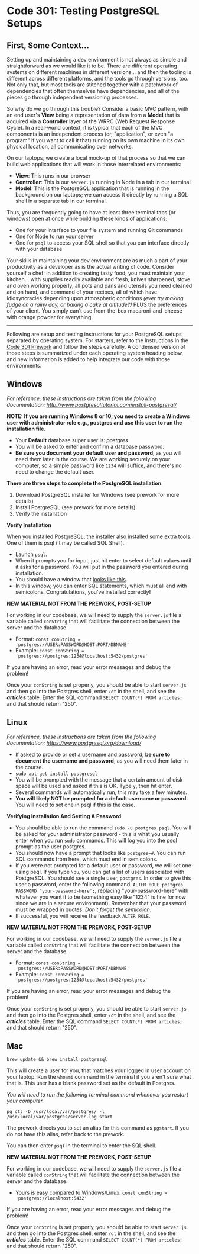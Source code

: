 # Code 301: Testing PostgreSQL Setups

## First, Some Context...

Setting up and maintaining a dev environment is not always as simple and straightforward as we would like it to be. There are different operating systems on different machines in different versions... and then the tooling is different across different platforms, and the tools go through versions, too. Not only that, but most tools are stitched together with a patchwork of dependencies that often themselves have dependencies, and all of the pieces go through independent versioning processes.

So why do we go through this trouble? Consider a basic MVC pattern, with an end user's **View** being a representation of data from a **Model** that is acquired via a **Controller** layer of the WRRC (Web Request Response Cycle). In a real-world context, it is typical that each of the MVC components is an independent process (or, "application", or even "a program" if you want to call it that) running on its own machine in its own physical location, all communicating over networks.

On our laptops, we create a local mock-up of that process so that we can build web applications that will work in those interrelated environments:

- **View**: This runs in our browser
- **Controller**: This is our `server.js` running in Node in a tab in our terminal
- **Model**: This is the PostgreSQL application that is running in the background on our laptops; we can access it directly by running a SQL shell in a separate tab in our terminal.

Thus, you are frequently going to have at least three terminal tabs (or windows) open at once while building these kinds of applications:

- One for your interface to your file system and running Git commands
- One for Node to run your server
- One for `psql` to access your SQL shell so that you can interface directly with your database

Your skills in maintaining your dev environment are as much a part of your productivity as a developer as is the actual writing of code. Consider yourself a chef: in addition to creating tasty food, you must maintain your kitchen... with supplies readily available and fresh, knives sharpened, stove and oven working properly, all pots and pans and utensils you need cleaned and on hand, and command of your recipes, all of which have idiosyncracies depending upon atmospheric conditions *(ever try making fudge on a rainy day, or baking a cake at altitude?)* PLUS the preferences of your client. You simply can't use from-the-box macaroni-and-cheese with orange powder for everything.

---

Following are setup and testing instructions for your PostgreSQL setups, separated by operating system. For starters, refer to the instructions in the [Code 301 Prework](https://github.com/codefellows/code-301-prework) and follow the steps carefully. A condensed version of those steps is summarized under each operating system heading below, and new information is added to help integrate our code with those environments.


## Windows

*For reference, these instructions are taken from the following documentation: http://www.postgresqltutorial.com/install-postgresql/*

**NOTE: If you are running Windows 8 or 10, you need to create a Windows user with administrator role e.g., postgres and use this user to run the installation file.**

- Your **Default** database super user is: *postgres*
- You will be asked to enter and confirm a database password.
- **Be sure you document your default user and password**, as you will need them later in the course. We are working securely on your computer, so a simple password like `1234` will suffice, and there's no need to change the default user.

**There are three steps to complete the PostgreSQL installation**:

1. Download PostgreSQL installer for Windows (see prework for more details)
1. Install PostgreSQL (see prework for more details)
1. Verify the installation

**Verify Installation**

When you installed PostgreSQL, the installer also installed some extra tools. One of them is psql (it may be called SQL Shell).

- Launch `psql`.
- When it prompts you for input, just hit enter to select default values until it asks for a password. You will put in the password you entered during installation.
- You should have a window that [looks like this](http://www.postgresqltutorial.com/wp-content/uploads/2012/08/psql.png).
- In this window, you can enter SQL statements, which must all end with semicolons. Congratulations, you've installed correctly!

**NEW MATERIAL NOT FROM THE PREWORK, POST-SETUP**

For working in our codebase, we will need to supply the `server.js` file a variable called `conString` that will facilitate the connection between the server and the database.

- Format: `const conString = 'postgres://USER:PASSWORD@HOST:PORT/DBNAME'`
- Example: `const conString = 'postgres://postgres:1234@localhost:5432/postgres'`

If you are having an error, read your error messages and debug the problem!

Once your `conString` is set properly, you should be able to start `server.js` and then go into the Postgres shell, enter `/dt` in the shell, and see the ***articles*** table. Enter the SQL command `SELECT COUNT(*) FROM articles;` and that should return "250".

## Linux

*For reference, these instructions are taken from the following documentation: https://www.postgresql.org/download/*

- If asked to provide or set a username and password, **be sure to document the username and password**, as you will need them later in the course.
- `sudo apt-get install postgresql`
- You will be prompted with the message that a certain amount of disk space will be used and asked if this is OK. Type `y`, then hit enter.
- Several commands will automatically run, this may take a few minutes.
- **You will likely NOT be prompted for a default username or password.** You will need to set one in psql if this is the case.

**Verifying Installation And Setting A Password**

- You should be able to run the command `sudo -u postgres psql`. You will be asked for your administrator password - this is what you usually enter when you run `sudo` commands. This will log you into the psql prompt as the user postgres.
- You should now have a prompt that looks like `postgres=#`. You can run SQL commands from here, which must end in semicolons.
- If you were not prompted for a default user or password, we will set one using psql. If you type `\du`, you can get a list of users associated with PostgreSQL. You should see a single user, `postgres`. In order to give this user a password, enter the following command: `ALTER ROLE postgres PASSWORD 'your-password-here';`, replacing "your-password-here" with whatever you want it to be (something easy like "1234" is fine for now since we are in a secure environment). Remember that your password must be wrapped in quotes. *Don't forget the semicolon*.
- If successful, you will receive the feedback `ALTER ROLE`.


**NEW MATERIAL NOT FROM THE PREWORK, POST-SETUP**

For working in our codebase, we will need to supply the `server.js` file a variable called `conString` that will facilitate the connection between the server and the database.

- Format: `const conString = 'postgres://USER:PASSWORD@HOST:PORT/DBNAME'`
- Example: `const conString = 'postgres://postgres:1234@localhost:5432/postgres'`

If you are having an error, read your error messages and debug the problem!

Once your `conString` is set properly, you should be able to start `server.js` and then go into the Postgres shell, enter `/dt` in the shell, and see the ***articles*** table. Enter the SQL command `SELECT COUNT(*) FROM articles;` and that should return "250".

## Mac

`brew update && brew install postgresql`

This will create a user for you, that matches your logged in user account on your laptop. Run the `whoami` command in the terminal if you aren't sure what that is. This user has a blank password set as the default in Postgres.

*You will need to run the following terminal command whenever you restart your computer.*

`pg_ctl -D /usr/local/var/postgres/ -l /usr/local/var/postgres/server.log start`

The prework directs you to set an alias for this command as `pgstart`. If you do not have this alias, refer back to the prework.

You can then enter `psql` in the terminal to enter the SQL shell.

**NEW MATERIAL NOT FROM THE PREWORK, POST-SETUP**

For working in our codebase, we will need to supply the `server.js` file a variable called `conString` that will facilitate the connection between the server and the database.

- Yours is easy compared to Windows/Linux: `const conString = 'postgres://localhost:5432'`

If you are having an error, read your error messages and debug the problem!

Once your `conString` is set properly, you should be able to start `server.js` and then go into the Postgres shell, enter `/dt` in the shell, and see the ***articles*** table. Enter the SQL command `SELECT COUNT(*) FROM articles;` and that should return "250".
